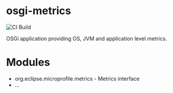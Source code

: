 # osgi-metrics

![CI Build](https://github.com/xelaTech/osgi-metrics/workflows/CI%20Build/badge.svg)

OSGi application providing OS, JVM and application level metrics.

# Modules

* org.eclipse.microprofile.metrics - Metrics interface
* ...
